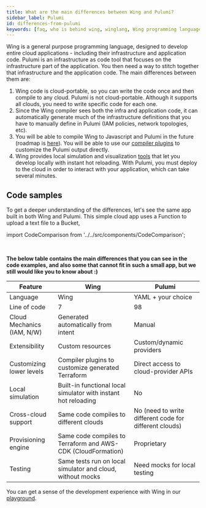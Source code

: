 ```yaml
---
title: What are the main differences between Wing and Pulumi?
sidebar_label: Pulumi
id: differences-from-pulumi
keywords: [faq, who is behind wing, winglang, Wing programming language, Wing language, Pulumi]
---
```


Wing is a general purpose programming language, designed to develop entire cloud applications - including their infrastructure and application code. Pulumi is an infrastructure as code tool that focuses on the infrastructure part of the application. You then need a way to stitch together that infrastructure and the application code.
The main differences between them are:
1. Wing code is cloud-portable, so you can write the code once and then compile to any cloud. Pulumi is not cloud-portable. Although it supports all clouds, you need to write specific code for each one.
2. Since the Wing compiler sees both the infra and application code, it can automatically generate much of the infrastructure definitions that you have to manually define in Pulumi (IAM policies, network topologies, etc).
3. You will be able to compile Wing to Javascript and Pulumi in the future (roadmap is [here](https://docs.winglang.io/status#roadmap)). You will be able to use our [compiler plugins](https://docs.winglang.io/blog/2023/02/17/plugins) to customize the Pulumi output directly.
4. Wing provides local simulation and visualization [tools](https://docs.winglang.io/getting-started/console) that let you develop locally with instant hot reloading. With Pulumi, you must deploy to the cloud in order to interact with your application, which can take several minutes.

## Code samples

To get a deeper understanding of the differences, let's see the same app built in both Wing and Pulumi.
This simple cloud app uses a Function to upload a text file to a Bucket,

import CodeComparison from '../../src/components/CodeComparison';

<CodeComparison 
  exampleName="function-upload-to-bucket"
  desiredPlatformLabels="['Pulumi']"
/>
<br/>

**The below table contains the main differences that you can see in the code examples, and also some that cannot fit in such a small app, but we still would like you to know about :)**

| Feature                                         | Wing                                                      | Pulumi                                        |
|-------------------------------------------------|-----------------------------------------------------------|-----------------------------------------------|
| Language                                        | Wing                                                      | YAML + your choice                            |
| Line of code                                    | 7                                                         | 98                                            |
| Cloud Mechanics (IAM, N/W)                      | Generated automatically from intent                       | Manual                                        |
| Extensibility                                   | Custom resources                                          | Custom/dynamic providers                      |
| Customizing lower levels                        | Compiler plugins to customize generated Terraform         | Direct access to cloud-provider APIs          |
| Local simulation                                | Built-in functional local simulator with instant hot reloading | No                                   |
| Cross-cloud support                             | Same code compiles to different clouds                    | No (need to write different code for different clouds) |
| Provisioning engine                             | Same code compiles to Terraform and AWS-CDK (CloudFormation) | Proprietary    |
| Testing                                         | Same tests run on local simulator and cloud, without mocks | Need mocks for local testing                 |


You can get a sense of the development experience with Wing in our [playground](https://play.winglang.io/).